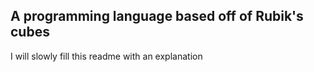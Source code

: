 <h2>A programming language based off of Rubik's cubes</h2>
<p>I will slowly fill this readme with an explanation</p>
